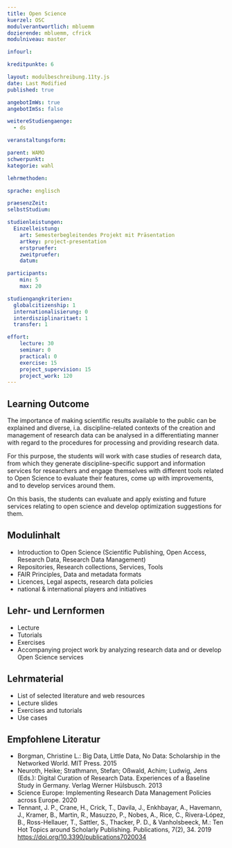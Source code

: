 ```yaml
---
title: Open Science
kuerzel: OSC
modulverantwortlich: mbluemm
dozierende: mbluemm, cfrick
modulniveau: master

infourl: 

kreditpunkte: 6

layout: modulbeschreibung.11ty.js
date: Last Modified
published: true

angebotImWs: true
angebotImSs: false

weitereStudiengaenge: 
  - ds

veranstaltungsform: 

parent: WAMO
schwerpunkt:
kategorie: wahl

lehrmethoden:

sprache: englisch

praesenzZeit: 
selbstStudium: 

studienleistungen:
  Einzelleistung:
    art: Semesterbegleitendes Projekt mit Präsentation
    artkey: project-presentation
    erstpruefer: 
    zweitpruefer: 
    datum:

participants: 
    min: 5
    max: 20

studiengangkriterien:
  globalcitizenship: 1
  internationalisierung: 0
  interdisziplinaritaet: 1
  transfer: 1

effort:
    lecture: 30
    seminar: 0
    practical: 0
    exercise: 15
    project_supervision: 15
    project_work: 120
---
```



## Learning Outcome

The importance of making scientific results available to the public can be explained and diverse, i.a. discipline-related contexts of the creation and management of research data can be analysed in a differentiating manner with regard to the procedures for processing and providing research data.

For this purpose, the students will work with case studies of research data, from which they generate discipline-specific support and information services for researchers and engage themselves with different tools related to Open Science to evaluate their features, come up with improvements, and to develop services around them. 

On this basis, the students can evaluate and apply existing and future services relating to open science and develop optimization suggestions for them.

  
## Modulinhalt

* Introduction to Open Science (Scientific Publishing, Open Access, Research Data, Research Data Management)
* Repositories, Research collections, Services, Tools
* FAIR Principles, Data and metadata formats
* Licences, Legal aspects, research data policies 
* national & international players and initiatives


## Lehr- und Lernformen

* Lecture
* Tutorials
* Exercises
* Accompanying project work by analyzing research data and or develop Open Science services



## Lehrmaterial

* List of selected literature and web resources
* Lecture slides
* Exercises and tutorials
* Use cases


## Empfohlene Literatur

* Borgman, Christine L.: Big Data, Little Data, No Data: Scholarship in the Networked World. MIT Press. 2015
* Neuroth, Heike; Strathmann, Stefan; Oßwald, Achim; Ludwig, Jens (Eds.): Digital Curation of Research Data. Experiences of a Baseline Study in Germany. Verlag Werner Hülsbusch. 2013
* Science Europe: Implementing Research Data Management Policies across Europe. 2020
* Tennant, J. P., Crane, H., Crick, T., Davila, J., Enkhbayar, A., Havemann, J., Kramer, B., Martin, R., Masuzzo, P., Nobes, A., Rice, C., Rivera-López, B., Ross-Hellauer, T., Sattler, S., Thacker, P. D., & Vanholsbeeck, M.: Ten Hot Topics around Scholarly Publishing. Publications, 7(2), 34. 2019 https://doi.org/10.3390/publications7020034
